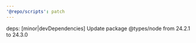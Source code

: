 ```yaml
---
'@repo/scripts': patch
---
```


deps: [minor|devDependencies] Update package @types/node from 24.2.1 to 24.3.0
